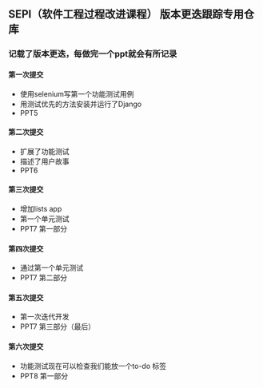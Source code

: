 ## SEPI（软件工程过程改进课程） 版本更迭跟踪专用仓库

### 记载了版本更迭，每做完一个ppt就会有所记录


#### 第一次提交
* 使用selenium写第一个功能测试用例
* 用测试优先的方法安装并运行了Django
* PPT5


#### 第二次提交
* 扩展了功能测试
* 描述了用户故事
* PPT6

#### 第三次提交
* 增加lists app
* 第一个单元测试
* PPT7 第一部分

#### 第四次提交
* 通过第一个单元测试
* PPT7 第二部分

#### 第五次提交
* 第一次迭代开发
* PPT7 第三部分（最后）

#### 第六次提交
* 功能测试现在可以检查我们能放一个to-do 标签
* PPT8 第一部分
